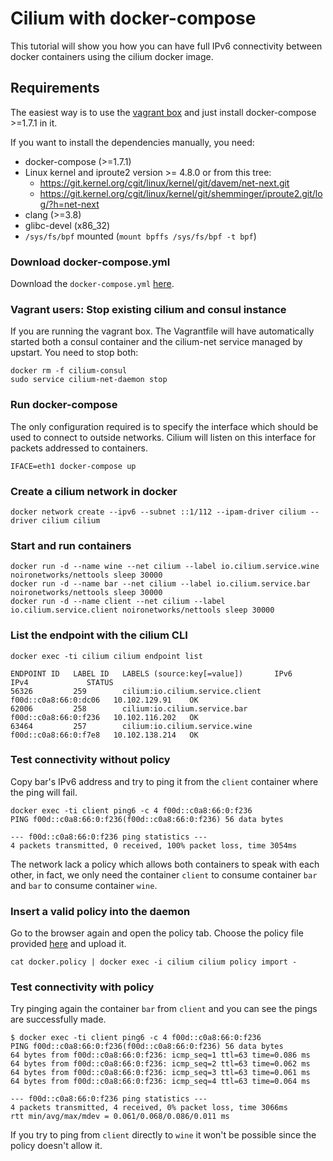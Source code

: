 # Cilium with docker-compose

This tutorial will show you how you can have full IPv6 connectivity between
docker containers using the cilium docker image.

## Requirements

The easiest way is to use the [vagrant box](../../doc/vagrant.md) and just
install docker-compose >=1.7.1 in it.

If you want to install the dependencies manually, you need:
 - docker-compose (>=1.7.1)
 - Linux kernel and iproute2 version >= 4.8.0 or from this tree:
    - https://git.kernel.org/cgit/linux/kernel/git/davem/net-next.git
    - https://git.kernel.org/cgit/linux/kernel/git/shemminger/iproute2.git/log/?h=net-next
 - clang (>=3.8)
 - glibc-devel (x86_32)
 - `/sys/fs/bpf` mounted (`mount bpffs /sys/fs/bpf -t bpf`)

### Download docker-compose.yml

Download the `docker-compose.yml` [here](https://raw.githubusercontent.com/cilium/cilium/master/examples/docker-compose/docker-compose.yml).

### Vagrant users: Stop existing cilium and consul instance

If you are running the vagrant box. The Vagrantfile will have automatically
started both a consul container and the cilium-net service managed by upstart.
You need to stop both:

```
docker rm -f cilium-consul
sudo service cilium-net-daemon stop
```

### Run docker-compose

The only configuration required is to specify the interface which should be
used to connect to outside networks. Cilium will listen on this interface
for packets addressed to containers.

```
IFACE=eth1 docker-compose up
```

### Create a cilium network in docker

```
docker network create --ipv6 --subnet ::1/112 --ipam-driver cilium --driver cilium cilium
```

### Start and run containers

```
docker run -d --name wine --net cilium --label io.cilium.service.wine noironetworks/nettools sleep 30000
docker run -d --name bar --net cilium --label io.cilium.service.bar noironetworks/nettools sleep 30000
docker run -d --name client --net cilium --label io.cilium.service.client noironetworks/nettools sleep 30000
```

### List the endpoint with the cilium CLI

```
docker exec -ti cilium cilium endpoint list
```

```
ENDPOINT ID   LABEL ID   LABELS (source:key[=value])       IPv6                   IPv4             STATUS        
56326         259        cilium:io.cilium.service.client   f00d::c0a8:66:0:dc06   10.102.129.91    OK   
62006         258        cilium:io.cilium.service.bar      f00d::c0a8:66:0:f236   10.102.116.202   OK   
63464         257        cilium:io.cilium.service.wine     f00d::c0a8:66:0:f7e8   10.102.138.214   OK
```

### Test connectivity without policy

Copy bar's IPv6 address and try to ping it from the `client` container where the ping will fail.

```
docker exec -ti client ping6 -c 4 f00d::c0a8:66:0:f236 
PING f00d::c0a8:66:0:f236(f00d::c0a8:66:0:f236) 56 data bytes

--- f00d::c0a8:66:0:f236 ping statistics ---
4 packets transmitted, 0 received, 100% packet loss, time 3054ms
```

The network lack a policy which allows both containers to speak with each other, in fact,
we only need the container `client` to consume container `bar` and `bar` to consume
container `wine`.

### Insert a valid policy into the daemon

Go to the browser again and open the policy tab. Choose the policy file provided
[here](https://raw.githubusercontent.com/cilium/cilium/master/examples/docker-compose/docker.policy) and upload it.

```
cat docker.policy | docker exec -i cilium cilium policy import -
```

### Test connectivity with policy

Try pinging again the container `bar` from `client` and you can see the pings are successfully
made.

```
$ docker exec -ti client ping6 -c 4 f00d::c0a8:66:0:f236 
PING f00d::c0a8:66:0:f236(f00d::c0a8:66:0:f236) 56 data bytes
64 bytes from f00d::c0a8:66:0:f236: icmp_seq=1 ttl=63 time=0.086 ms
64 bytes from f00d::c0a8:66:0:f236: icmp_seq=2 ttl=63 time=0.062 ms
64 bytes from f00d::c0a8:66:0:f236: icmp_seq=3 ttl=63 time=0.061 ms
64 bytes from f00d::c0a8:66:0:f236: icmp_seq=4 ttl=63 time=0.064 ms

--- f00d::c0a8:66:0:f236 ping statistics ---
4 packets transmitted, 4 received, 0% packet loss, time 3066ms
rtt min/avg/max/mdev = 0.061/0.068/0.086/0.011 ms
```

If you try to ping from `client` directly to `wine` it won't be possible since the policy
doesn't allow it.
